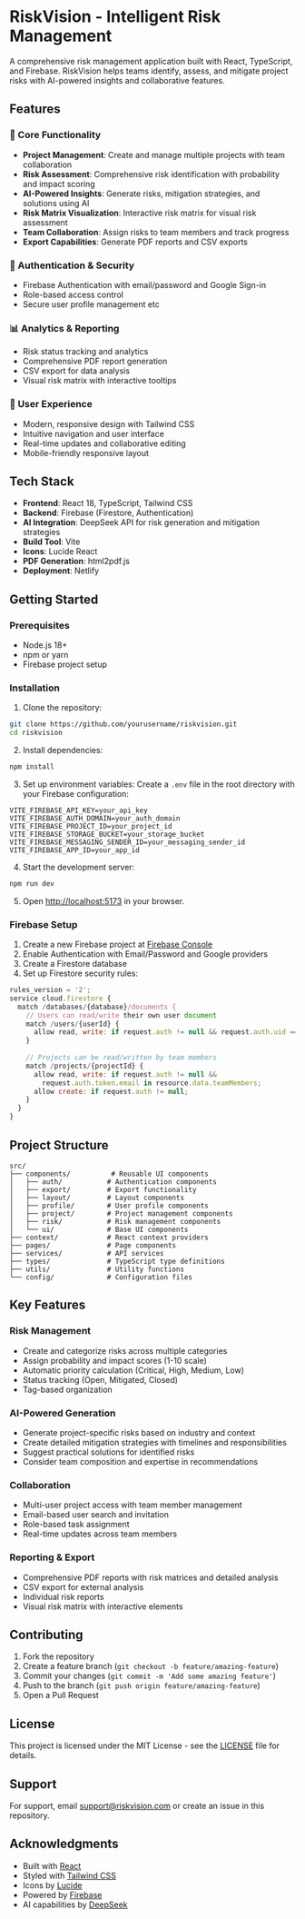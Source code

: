# RiskVision - Intelligent Risk Management

A comprehensive risk management application built with React, TypeScript, and Firebase. RiskVision helps teams identify, assess, and mitigate project risks with AI-powered insights and collaborative features.

## Features

### 🎯 Core Functionality
- **Project Management**: Create and manage multiple projects with team collaboration
- **Risk Assessment**: Comprehensive risk identification with probability and impact scoring
- **AI-Powered Insights**: Generate risks, mitigation strategies, and solutions using AI
- **Risk Matrix Visualization**: Interactive risk matrix for visual risk assessment
- **Team Collaboration**: Assign risks to team members and track progress
- **Export Capabilities**: Generate PDF reports and CSV exports

### 🔐 Authentication & Security
- Firebase Authentication with email/password and Google Sign-in
- Role-based access control
- Secure user profile management   etc 

### 📊 Analytics & Reporting
- Risk status tracking and analytics
- Comprehensive PDF report generation
- CSV export for data analysis
- Visual risk matrix with interactive tooltips

### 🎨 User Experience
- Modern, responsive design with Tailwind CSS
- Intuitive navigation and user interface
- Real-time updates and collaborative editing
- Mobile-friendly responsive layout

## Tech Stack

- **Frontend**: React 18, TypeScript, Tailwind CSS
- **Backend**: Firebase (Firestore, Authentication)
- **AI Integration**: DeepSeek API for risk generation and mitigation strategies
- **Build Tool**: Vite
- **Icons**: Lucide React
- **PDF Generation**: html2pdf.js
- **Deployment**: Netlify

## Getting Started

### Prerequisites
- Node.js 18+ 
- npm or yarn
- Firebase project setup

### Installation

1. Clone the repository:
```bash
git clone https://github.com/yourusername/riskvision.git
cd riskvision
```

2. Install dependencies:
```bash
npm install
```

3. Set up environment variables:
Create a `.env` file in the root directory with your Firebase configuration:
```env
VITE_FIREBASE_API_KEY=your_api_key
VITE_FIREBASE_AUTH_DOMAIN=your_auth_domain
VITE_FIREBASE_PROJECT_ID=your_project_id
VITE_FIREBASE_STORAGE_BUCKET=your_storage_bucket
VITE_FIREBASE_MESSAGING_SENDER_ID=your_messaging_sender_id
VITE_FIREBASE_APP_ID=your_app_id
```

4. Start the development server:
```bash
npm run dev
```

5. Open [http://localhost:5173](http://localhost:5173) in your browser.

### Firebase Setup

1. Create a new Firebase project at [Firebase Console](https://console.firebase.google.com/)
2. Enable Authentication with Email/Password and Google providers
3. Create a Firestore database
4. Set up Firestore security rules:

```javascript
rules_version = '2';
service cloud.firestore {
  match /databases/{database}/documents {
    // Users can read/write their own user document
    match /users/{userId} {
      allow read, write: if request.auth != null && request.auth.uid == userId;
    }
    
    // Projects can be read/written by team members
    match /projects/{projectId} {
      allow read, write: if request.auth != null && 
        request.auth.token.email in resource.data.teamMembers;
      allow create: if request.auth != null;
    }
  }
}
```

## Project Structure

```
src/
├── components/          # Reusable UI components
│   ├── auth/           # Authentication components
│   ├── export/         # Export functionality
│   ├── layout/         # Layout components
│   ├── profile/        # User profile components
│   ├── project/        # Project management components
│   ├── risk/           # Risk management components
│   └── ui/             # Base UI components
├── context/            # React context providers
├── pages/              # Page components
├── services/           # API services
├── types/              # TypeScript type definitions
├── utils/              # Utility functions
└── config/             # Configuration files
```

## Key Features

### Risk Management
- Create and categorize risks across multiple categories
- Assign probability and impact scores (1-10 scale)
- Automatic priority calculation (Critical, High, Medium, Low)
- Status tracking (Open, Mitigated, Closed)
- Tag-based organization

### AI-Powered Generation
- Generate project-specific risks based on industry and context
- Create detailed mitigation strategies with timelines and responsibilities
- Suggest practical solutions for identified risks
- Consider team composition and expertise in recommendations

### Collaboration
- Multi-user project access with team member management
- Email-based user search and invitation
- Role-based task assignment
- Real-time updates across team members

### Reporting & Export
- Comprehensive PDF reports with risk matrices and detailed analysis
- CSV export for external analysis
- Individual risk reports
- Visual risk matrix with interactive elements

## Contributing

1. Fork the repository
2. Create a feature branch (`git checkout -b feature/amazing-feature`)
3. Commit your changes (`git commit -m 'Add some amazing feature'`)
4. Push to the branch (`git push origin feature/amazing-feature`)
5. Open a Pull Request

## License

This project is licensed under the MIT License - see the [LICENSE](LICENSE) file for details.

## Support

For support, email support@riskvision.com or create an issue in this repository.

## Acknowledgments

- Built with [React](https://reactjs.org/)
- Styled with [Tailwind CSS](https://tailwindcss.com/)
- Icons by [Lucide](https://lucide.dev/)
- Powered by [Firebase](https://firebase.google.com/)
- AI capabilities by [DeepSeek](https://www.deepseek.com/)